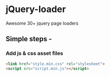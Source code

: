 # jQuery-loader
Awesome 30+ jquery page loaders

## Simple steps - 

### Add js & css asset files
```html
<link href="style.min.css" rel="stylesheet">
<script src="script.min.js"></script>
```
